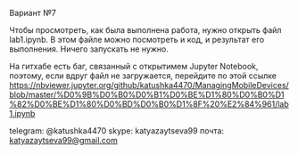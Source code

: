 Вариант №7

Чтобы просмотреть, как была выполнена работа, нужно открыть файл lab1.ipynb. В этом файле можно посмотреть и код, и результат его выполнения. Ничего запускать не нужно.

На гитхабе есть баг, связанный с открытимем Jupyter Notebook, поэтому, если вдруг файл не загружается, перейдите по этой ссылке https://nbviewer.jupyter.org/github/katushka4470/ManagingMobileDevices/blob/master/%D0%9B%D0%B0%D0%B1%D0%BE%D1%80%D0%B0%D1%82%D0%BE%D1%80%D0%BD%D0%B0%D1%8F%20%E2%84%961/lab1.ipynb

telegram: @katushka4470
skype: katyazaytseva99
почта: katyazaytseva99@gmail.com
